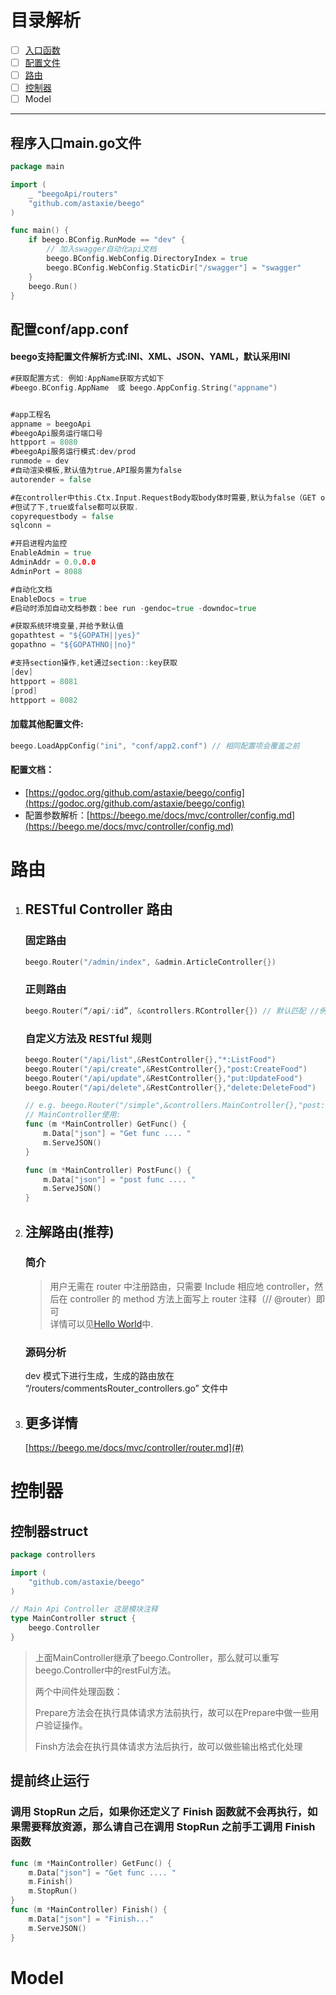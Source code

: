 # 目录解析

* [ ] [入口函数](#程序入口maingo文件)
* [ ] [配置文件](#配置confappconf)
* [ ] [路由](#路由)
* [ ] [控制器](#控制器)
* [ ] Model

---

## 程序入口main.go文件

```go
package main

import (
    _ "beegoApi/routers"
    "github.com/astaxie/beego"
)

func main() {
    if beego.BConfig.RunMode == "dev" {
        // 加入swagger自动化api文档
        beego.BConfig.WebConfig.DirectoryIndex = true
        beego.BConfig.WebConfig.StaticDir["/swagger"] = "swagger"
    }
    beego.Run()
}
```

## 配置conf/app.conf

#### beego支持配置文件解析方式:INI、XML、JSON、YAML，默认采用INI

```go
#获取配置方式: 例如:AppName获取方式如下
#beego.BConfig.AppName  或 beego.AppConfig.String("appname")


#app工程名
appname = beegoApi
#beegoApi服务运行端口号
httpport = 8080
#beegoApi服务运行模式:dev/prod
runmode = dev
#自动渲染模板,默认值为true,API服务置为false
autorender = false

#在controller中this.Ctx.Input.RequestBody取body体时需要,默认为false（GET or HEAD or 上传文件请求除外）
#但试了下,true或false都可以获取.
copyrequestbody = false
sqlconn = 

#开启进程内监控
EnableAdmin = true
AdminAddr = 0.0.0.0
AdminPort = 8088

#自动化文档
EnableDocs = true
#启动时添加自动文档参数：bee run -gendoc=true -downdoc=true

#获取系统环境变量,并给予默认值
gopathtest = "${GOPATH||yes}"
gopathno = "${GOPATHNO||no}"

#支持section操作,ket通过section::key获取
[dev]
httpport = 8081
[prod]
httpport = 8082
```

#### 加载其他配置文件:

```go
beego.LoadAppConfig("ini", "conf/app2.conf") // 相同配置项会覆盖之前
```

#### 配置文档：

* [https://godoc.org/github.com/astaxie/beego/config](https://godoc.org/github.com/astaxie/beego/config)
* 配置参数解析：[https://beego.me/docs/mvc/controller/config.md](https://beego.me/docs/mvc/controller/config.md)

# 路由

1. ## RESTful Controller 路由

   ### 固定路由

   ```go
   beego.Router("/admin/index", &admin.ArticleController{})
   ```

   ### 正则路由

   ```go
   beego.Router(“/api/:id”, &controllers.RController{}) // 默认匹配 //例如对于URL”/api/123”可以匹配成功，此时变量”:id”值为”123”，但URL”/api/“匹配失败
   ```

   ### 自定义方法及 RESTful 规则

   ```go
   beego.Router("/api/list",&RestController{},"*:ListFood")
   beego.Router("/api/create",&RestController{},"post:CreateFood")
   beego.Router("/api/update",&RestController{},"put:UpdateFood")
   beego.Router("/api/delete",&RestController{},"delete:DeleteFood")

   // e.g. beego.Router("/simple",&controllers.MainController{},"post:PostFunc;get:GetFunc")
   // MainController使用:
   func (m *MainController) GetFunc() {
       m.Data["json"] = "Get func .... "
       m.ServeJSON()
   }

   func (m *MainController) PostFunc() {
       m.Data["json"] = "post func .... "
       m.ServeJSON()
   }
   ```
2. ## 注解路由\(推荐\)

   ### 简介

   > 用户无需在 router 中注册路由，只需要 Include 相应地 controller，然后在 controller 的 method 方法上面写上 router 注释（// @router）即可  
   > 详情可以见[Hello World](/02项目架构/工程搭建.md#打印hello-world)中.

   ### 源码分析

   dev 模式下进行生成，生成的路由放在 “/routers/commentsRouter\_controllers.go” 文件中

3. ## 更多详情

   [https://beego.me/docs/mvc/controller/router.md](#)

# 控制器

## 控制器struct

```go
package controllers

import (
    "github.com/astaxie/beego"
)

// Main Api Controller 这是模块注释
type MainController struct {
    beego.Controller
}
```

> 上面MainController继承了beego.Controller，那么就可以重写beego.Controller中的restFul方法。
>
> 两个中间件处理函数：
>
> Prepare方法会在执行具体请求方法前执行，故可以在Prepare中做一些用户验证操作。
>
> Finsh方法会在执行具体请求方法后执行，故可以做些输出格式化处理

## 提前终止运行

### 调用 StopRun 之后，如果你还定义了 Finish 函数就不会再执行，如果需要释放资源，那么请自己在调用 StopRun 之前手工调用 Finish 函数

```go
func (m *MainController) GetFunc() {
    m.Data["json"] = "Get func .... "
    m.Finish()
    m.StopRun()
}
func (m *MainController) Finish() {
    m.Data["json"] = "Finish..."
    m.ServeJSON()
}
```

# Model



# 



